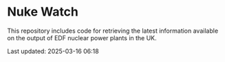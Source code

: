 # Nuke Watch

This repository includes code for retrieving the latest information available on the output of EDF nuclear power plants in the UK.

Last updated: 2025-03-16 06:18